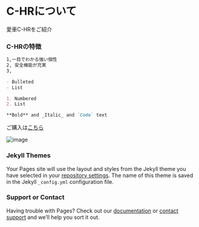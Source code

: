 # C-HRについて

愛車C-HRをご紹介

### C-HRの特徴

```markdown
1,一目でわかる強い個性
2, 安全機能が充実
3, 

- Bulleted
- List

1. Numbered
2. List

**Bold** and _Italic_ and `Code` text

```

ご購入は[こちら](https://toyota.jp/c-hr/)

![image](https://toyota.jp/pages/contents/c-hr/001_p_006/4.0/image/gallery_des-ext_01.jpg)
### Jekyll Themes

Your Pages site will use the layout and styles from the Jekyll theme you have selected in your [repository settings](https://github.com/ikkun198/report1/settings/pages). The name of this theme is saved in the Jekyll `_config.yml` configuration file.

### Support or Contact

Having trouble with Pages? Check out our [documentation](https://docs.github.com/categories/github-pages-basics/) or [contact support](https://support.github.com/contact) and we’ll help you sort it out.
